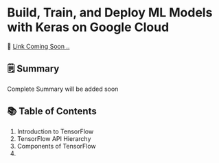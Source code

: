 # Build, Train, and Deploy ML Models with Keras on Google Cloud

📘 <a href=''> Link Coming Soon .. </a> 

## 🗒️ Summary
Complete Summary will be added soon

## 📚 Table of Contents
1. Introduction to TensorFlow
2. TensorFlow API Hierarchy
3. Components of TensorFlow
4. 
